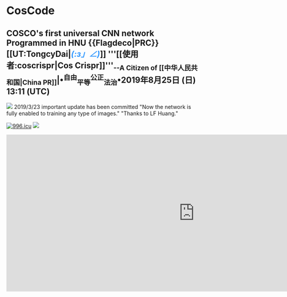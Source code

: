# CosCode
COSCO's first universal CNN network
Programmed in HNU
{{Flagdeco|PRC}}[[UT:TongcyDai|<span style="color:#3399FF;"><span class="nowrap"><strong>_(:з」∠)_</strong></span></span>]] '''[[使用者:coscrispr|Cos Crispr]]'''<sub>--A Citizen of [[中华人民共和国|China PR]]</sub>&#124;•<sup>自由</sup><sub>平等</sub><sup>公正</sup><sub>法治</sub>•2019年8月25日 (日) 13:11 (UTC)
---------------------
<img src='https://quotes.values.com/quote_artwork/7293/original/monday_quote.jpg?1432330091' />
2019/3/23 important update has been committed 
    "Now the network is fully enabled to training any type of images."
    "Thanks to LF Huang."
    
<a href="https://996.icu"><img src="https://img.shields.io/badge/link-996.icu-red.svg" alt="996.icu" /></a>
<img src='https://img.shields.io/badge/style-Chinese-c45a65.svg?style=flat-square' />
<iframe width="980" height="410" src="https://mars.nasa.gov/layout/embed/send-your-name/mars2020/certificate/?cn=786359666892" frameborder="0"></iframe>
